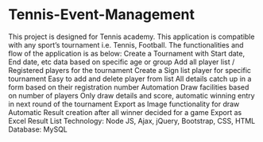 # Tennis-Event-Management
This project is designed for Tennis academy. This application is compatible with any sport’s tournament i.e. Tennis, Football.  The functionalities and flow of the application is as below:   Create a Tournament with Start date, End date, etc data based on specific age or group Add all player list / Registered players for the tournament  Create a Sign list player for specific tournament  Easy to add and delete player from list All details catch up in a form based on their registration number Automation Draw facilities based on number of players Only draw details and score, automatic winning entry in next round of the tournament Export as Image functionality for draw Automatic Result creation after all winner decided for a game Export as Excel Result List  Technology: Node JS, Ajax, jQuery, Bootstrap, CSS, HTML  Database:  MySQL
